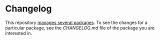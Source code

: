 # Changelog

This repository [manages several packages](packages). To see the changes for a particular package, see the _CHANGELOG.md_ file of the package you are interested in.
